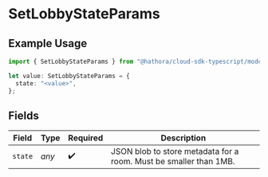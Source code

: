 # SetLobbyStateParams

## Example Usage

```typescript
import { SetLobbyStateParams } from "@hathora/cloud-sdk-typescript/models/components";

let value: SetLobbyStateParams = {
  state: "<value>",
};
```

## Fields

| Field                                                             | Type                                                              | Required                                                          | Description                                                       |
| ----------------------------------------------------------------- | ----------------------------------------------------------------- | ----------------------------------------------------------------- | ----------------------------------------------------------------- |
| `state`                                                           | *any*                                                             | :heavy_check_mark:                                                | JSON blob to store metadata for a room. Must be smaller than 1MB. |